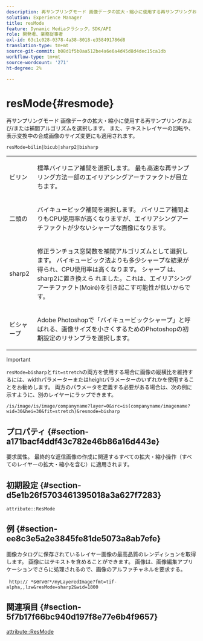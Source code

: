 ```yaml
---
description: 再サンプリングモード 画像データの拡大・縮小に使用する再サンプリングおよび/または補間アルゴリズムを選択します。 また、テキストレイヤーの回転や、表示変換中の合成画像のサイズ変更にも適用されます。
solution: Experience Manager
title: resMode
feature: Dynamic Mediaクラシック，SDK/API
role: 開発者、業務従事者
exl-id: 63c1c028-0378-4a38-8018-e358491786d8
translation-type: tm+mt
source-git-commit: b08d1f5b0aa512be4a6e6a4d45d8d4dec15ca1db
workflow-type: tm+mt
source-wordcount: '271'
ht-degree: 2%

---
```


# resMode{#resmode}

再サンプリングモード 画像データの拡大・縮小に使用する再サンプリングおよび/または補間アルゴリズムを選択します。 また、テキストレイヤーの回転や、表示変換中の合成画像のサイズ変更にも適用されます。

`resMode=bilin|bicub|sharp2|bisharp`

<table id="table_FD658AC521E24EB9ADBB87F98549BC3B"> 
 <tbody> 
  <tr> 
   <td colname="col1"> <p> <span class="codeph"> ビリン  </span> </p> </td> 
   <td colname="col2"> <p>標準バイリニア補間を選択します。 最も高速な再サンプリング方法一部のエイリアシングアーチファクトが目立ちます。 </p> </td> 
  </tr> 
  <tr> 
   <td colname="col1"> <p> <span class="codeph"> 二頭の  </span> </p> </td> 
   <td colname="col2"> <p>バイキュービック補間を選択します。 バイリニア補間よりもCPU使用率が高くなりますが、エイリアシングアーチファクトが少ないシャープな画像になります。 </p> </td> 
  </tr> 
  <tr> 
   <td colname="col1"> <p> <span class="codeph"> sharp2  </span> </p> </td> 
   <td colname="col2"> <p>修正ランチョス窓関数を補間アルゴリズムとして選択します。 バイキュービック法よりも多少シャープな結果が得られ、CPU使用率は高くなります。 <span class="codeph"> シャープ </span> は、 <span class="codeph"> sharp2に置き換えら </span>れました。これは、エイリアシングアーチファクト(Moiré)を引き起こす可能性が低いからです。 </p> </td> 
  </tr> 
  <tr> 
   <td colname="col1"> <p> <span class="codeph"> ビシャープ  </span> </p> </td> 
   <td colname="col2"> <p>Adobe Photoshopで「バイキュービックシャープ」と呼ばれる、画像サイズを小さくするためのPhotoshopの初期設定のリサンプラを選択します。 </p> </td> 
  </tr> 
 </tbody> 
</table>

>[!IMPORTANT]
>
>`resMode=bisharp`と`fit=stretch`の両方を使用する場合に画像の縦横比を維持するには、widthパラメーターまたはheightパラメーターのいずれかを使用することをお勧めします。 両方のパラメータを定義する必要がある場合は、次の例に示すように、別のレイヤーにラップできます。
>
>`/is/image/is/image/companyname?layer=0&src=is(companyname/imagename?wid=30&hei=30&fit=stretch)&resmode=bisharp`

## プロパティ {#section-a171bacf4ddf43c782e46b86a16d443e}

要求属性。 最終的な返信画像の作成に関連するすべての拡大・縮小操作（すべてのレイヤーの拡大・縮小を含む）に適用されます。

## 初期設定 {#section-d5e1b26f5703461395018a3a627f7283}

`attribute::ResMode`

## 例 {#section-ee8c3e5a2e3845fe81de5073a8ab7efe}

画像カタログに保存されているレイヤー画像の最高品質のレンディションを取得します。 画像にはテキストを含めることができます。 画像は、画像編集アプリケーションでさらに処理されるので、画像のアルファチャネルを要求する。

` http:// *`server`*/myLayeredImage?fmt=tif-alpha,,lzw&resMode=sharp2&wid=1800`

## 関連項目 {#section-5f7b17f66bc940d197f8e77e6b4f9657}

[attribute::ResMode](../../../../../is-api/image-catalog/image-serving-api-ref/c-image-catalog-reference/c-attributes-reference/r-is-cat-resmode.md#reference-609095ef568743a086f28d87c54dafa2)
